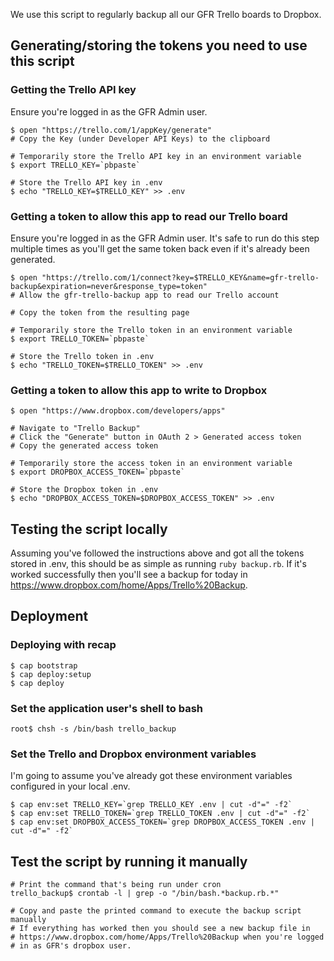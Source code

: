 We use this script to regularly backup all our GFR Trello boards to Dropbox.

## Generating/storing the tokens you need to use this script

### Getting the Trello API key

Ensure you're logged in as the GFR Admin user.

    $ open "https://trello.com/1/appKey/generate"
    # Copy the Key (under Developer API Keys) to the clipboard

    # Temporarily store the Trello API key in an environment variable
    $ export TRELLO_KEY=`pbpaste`

    # Store the Trello API key in .env
    $ echo "TRELLO_KEY=$TRELLO_KEY" >> .env

### Getting a token to allow this app to read our Trello board

Ensure you're logged in as the GFR Admin user. It's safe to run do this step multiple times as you'll get the same token back even if it's already been generated.

    $ open "https://trello.com/1/connect?key=$TRELLO_KEY&name=gfr-trello-backup&expiration=never&response_type=token"
    # Allow the gfr-trello-backup app to read our Trello account

    # Copy the token from the resulting page

    # Temporarily store the Trello token in an environment variable
    $ export TRELLO_TOKEN=`pbpaste`

    # Store the Trello token in .env
    $ echo "TRELLO_TOKEN=$TRELLO_TOKEN" >> .env

### Getting a token to allow this app to write to Dropbox

    $ open "https://www.dropbox.com/developers/apps"

    # Navigate to "Trello Backup"
    # Click the "Generate" button in OAuth 2 > Generated access token
    # Copy the generated access token

    # Temporarily store the access token in an environment variable
    $ export DROPBOX_ACCESS_TOKEN=`pbpaste`

    # Store the Dropbox token in .env
    $ echo "DROPBOX_ACCESS_TOKEN=$DROPBOX_ACCESS_TOKEN" >> .env

## Testing the script locally

Assuming you've followed the instructions above and got all the tokens stored in .env, this should be as simple as running `ruby backup.rb`. If it's worked successfully then you'll see a backup for today in https://www.dropbox.com/home/Apps/Trello%20Backup.

## Deployment

### Deploying with recap

    $ cap bootstrap
    $ cap deploy:setup
    $ cap deploy

### Set the application user's shell to bash

    root$ chsh -s /bin/bash trello_backup

### Set the Trello and Dropbox environment variables

I'm going to assume you've already got these environment variables configured in your local .env.

    $ cap env:set TRELLO_KEY=`grep TRELLO_KEY .env | cut -d"=" -f2`
    $ cap env:set TRELLO_TOKEN=`grep TRELLO_TOKEN .env | cut -d"=" -f2`
    $ cap env:set DROPBOX_ACCESS_TOKEN=`grep DROPBOX_ACCESS_TOKEN .env | cut -d"=" -f2`

## Test the script by running it manually

    # Print the command that's being run under cron
    trello_backup$ crontab -l | grep -o "/bin/bash.*backup.rb.*"

    # Copy and paste the printed command to execute the backup script manually
    # If everything has worked then you should see a new backup file in
    # https://www.dropbox.com/home/Apps/Trello%20Backup when you're logged
    # in as GFR's dropbox user.

